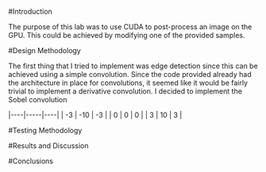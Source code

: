 #Introduction

The purpose of this lab was to use CUDA to post-process an image on the GPU. This could be achieved by modifying one of the provided samples.

#Design Methodology

The first thing that I tried to implement was edge detection since this can be achieved using a simple convolution. Since the code provided already had the architecture in place for convolutions, it seemed like it would be fairly trivial to implement a derivative convolution. I decided to implement the Sobel convolution

|----|-----|----|
| -3 | -10 | -3 |
| 0  | 0   | 0  |
| 3  | 10  |  3 |

#Testing Methodology

#Results and Discussion

#Conclusions
